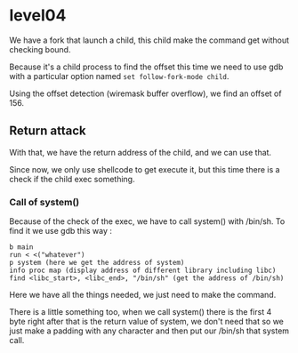 # level04

We have a fork that launch a child, this child make the command get without checking bound.

Because it's a child process to find the offset this time we need to use gdb with a particular option named `set follow-fork-mode child`.

Using the offset detection (wiremask buffer overflow), we find an offset of 156.

## Return attack

With that, we have the return address of the child, and we can use that.

Since now, we only use shellcode to get execute it, but this time there is a check if the child exec something.


### Call of system()

Because of the check of the exec, we have to call system() with /bin/sh.
To find it we use gdb this way :

    b main
    run < <("whatever")
    p system (here we get the address of system)
    info proc map (display address of different library including libc)
    find <libc_start>, <libc_end>, "/bin/sh" (get the address of /bin/sh)

Here we have all the things needed, we just need to make the command.

There is a little something too, when we call system() there is the first 4 byte right after that is the return value of system, we don't need that so we just make a padding with any character and then put our /bin/sh that system call.

